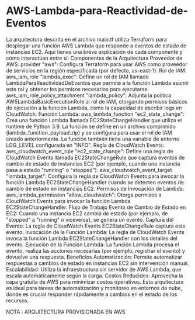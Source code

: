 # AWS-Lambda-para-Reactividad-de-Eventos
La arquitectura descrita en el archivo main.tf utiliza Terraform para desplegar una función AWS Lambda que responde a eventos de estado de instancias EC2. Aquí tienes una breve explicación de cada componente y cómo interactúan entre sí:
Componentes de la Arquitectura
Proveedor de AWS:
provider "aws": Configura Terraform para usar AWS como proveedor de servicios en la región especificada (por defecto, us-east-1).
Rol de IAM:
aws_iam_role "lambda_exec": Define un rol de IAM llamado LambdaParaReactividadDeEventos que permite a la función Lambda asumir este rol y obtener los permisos necesarios para ejecutarse.
aws_iam_role_policy_attachment "lambda_policy": Adjunta la política AWSLambdaBasicExecutionRole al rol de IAM, otorgando permisos básicos de ejecución a la función Lambda, como la capacidad de escribir logs en CloudWatch.
Función Lambda:
aws_lambda_function "ec2_state_change": Crea una función Lambda llamada EC2StateChangeHandler que utiliza el runtime de Python 3.9. La función se define en un archivo comprimido (lambda_function_payload.zip) y se configura para usar el rol de IAM creado anteriormente. La función también tiene una variable de entorno LOG_LEVEL configurada en "INFO".
Regla de CloudWatch Events:
aws_cloudwatch_event_rule "ec2_state_change": Define una regla de CloudWatch Events llamada EC2StateChangeRule que captura eventos de cambio de estado de instancias EC2 (por ejemplo, cuando una instancia pasa a estado "running" o "stopped").
aws_cloudwatch_event_target "lambda_target": Configura la regla de CloudWatch Events para invocar la función Lambda EC2StateChangeHandler cuando se detecten eventos de cambio de estado en instancias EC2.
Permisos de Invocación de Lambda:
aws_lambda_permission "allow_cloudwatch": Otorga permisos a CloudWatch Events para invocar la función Lambda EC2StateChangeHandler.
Flujo de Trabajo
Evento de Cambio de Estado en EC2: Cuando una instancia EC2 cambia de estado (por ejemplo, de "stopped" a "running" o viceversa), se genera un evento.
Captura del Evento: La regla de CloudWatch Events EC2StateChangeRule captura este evento.
Invocación de la Función Lambda: La regla de CloudWatch Events invoca la función Lambda EC2StateChangeHandler con los detalles del evento.
Ejecución de la Función Lambda: La función Lambda procesa el evento, realiza las acciones necesarias (por ejemplo, registrar el evento) y devuelve una respuesta.
Beneficios
Automatización: Permite automatizar respuestas a cambios de estado en instancias EC2 sin intervención manual.
Escalabilidad: Utiliza la infraestructura sin servidor de AWS Lambda, que escala automáticamente según la carga.
Costos Reducidos: Aprovecha la capa gratuita de AWS para minimizar costos operativos.
Esta arquitectura es ideal para tareas de automatización y monitoreo en entornos de nube, donde es crucial responder rápidamente a cambios en el estado de los recursos.

NOTA : ARQUITECTURA PROVISIONADA EN AWS
